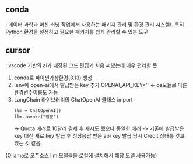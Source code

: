 ## conda
: 데이터 과학과 머신 러닝 작업에서 사용하는 패키지 관리 및 환경 관리 시스템\\. 특히 Python 환경을 설정하고 필요한 패키지를 쉽게 관리할 수 있는 도구

## cursor
: vscode 기반의 ai가 내장된 코드 편집기
처음 써봤는데 매우 편리한 듯


1. conda로 파이썬가상환경(3.13) 생성
2. .env에 open-ai에서 발급받은 key 추가
   OPENAI_API_KEY=''  <- os모듈로 다른 환경변수이름도 가능
3. LangChain 라이브러리의 ChatOpenAI 클래스 import
   ```
   llm = ChatOpenAI()
   llm.invoke("질문")
   ```
   -> Quota 에러로 10달러 결제 후 재시도 했으나 동일한 에러
   -> 기존에 발급받은 key 대신 새로 key 발급 후 정상응답 받음
      api key 발급 당시 Credit 상태를 갖고 있는 것 같음.

(Ollama로 오픈소스 llm 모델들을 로컬에 설치해서 해당 모델 사용가능)
